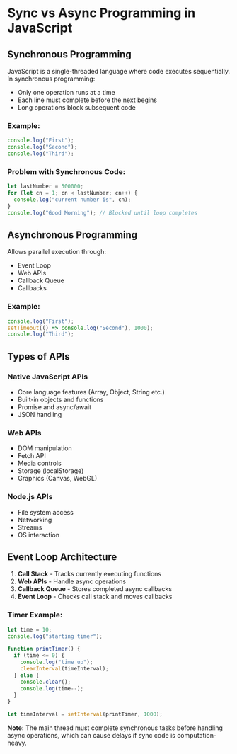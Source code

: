 # Sync vs Async Programming in JavaScript

## Synchronous Programming

JavaScript is a single-threaded language where code executes sequentially. In synchronous programming:

- Only one operation runs at a time
- Each line must complete before the next begins
- Long operations block subsequent code

### Example:

```javascript
console.log("First");
console.log("Second");
console.log("Third");
```

### Problem with Synchronous Code:

```javascript
let lastNumber = 500000;
for (let cn = 1; cn < lastNumber; cn++) {
  console.log("current number is", cn);
}
console.log("Good Morning"); // Blocked until loop completes
```

## Asynchronous Programming

Allows parallel execution through:

- Event Loop
- Web APIs
- Callback Queue
- Callbacks

### Example:

```javascript
console.log("First");
setTimeout(() => console.log("Second"), 1000);
console.log("Third");
```

## Types of APIs

### Native JavaScript APIs

- Core language features (Array, Object, String etc.)
- Built-in objects and functions
- Promise and async/await
- JSON handling

### Web APIs

- DOM manipulation
- Fetch API
- Media controls
- Storage (localStorage)
- Graphics (Canvas, WebGL)

### Node.js APIs

- File system access
- Networking
- Streams
- OS interaction

## Event Loop Architecture

1. **Call Stack** - Tracks currently executing functions
2. **Web APIs** - Handle async operations
3. **Callback Queue** - Stores completed async callbacks
4. **Event Loop** - Checks call stack and moves callbacks

### Timer Example:

```javascript
let time = 10;
console.log("starting timer");

function printTimer() {
  if (time <= 0) {
    console.log("time up");
    clearInterval(timeInterval);
  } else {
    console.clear();
    console.log(time--);
  }
}

let timeInterval = setInterval(printTimer, 1000);
```

**Note:** The main thread must complete synchronous tasks before handling async operations, which can cause delays if sync code is computation-heavy.
